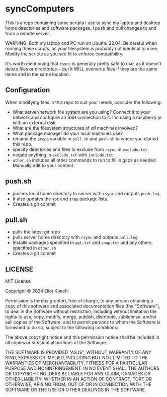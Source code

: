 # syncComputers

This is a repo containing some scripts I use to sync my laptop and desktop home directories and software packages. I push and pull changes to and from a remote server.  

WARNING: Both my laptop and PC run on Ubuntu 22.04. Be careful when running these scripts, as your filesystem is probably not identical to mine. Modify the scripts as you see fit to enforce compatibility.   

It's worth mentioning that `rsync` is generally pretty safe to use, as it doesn't delete files or directories-- *but* it WILL overwrite files if they are the same name and in the same location.   
## Configuration
When modifying files in this repo to suit your needs, consider the following:  
* What server/network file system are you using? Connect it to your network and configure an SSH connection to it. I'm using a raspberry pi with an external disk.  
* What are the filesystem structures of *all* machines involved?   
* What package manager do your local machines use?  
* rename the `$repo` variable in `pull.sh` and `push.sh` to where you cloned this repo.  
* specify directories and files to exclude from `rsync` in `exclude.txt`.  
* negate anything in `exclude.txt` with `include.txt`.   
* `other.sh` includes all other commands to run to fill in gaps as needed. Manually edit to your content.  

## push.sh
* pushes local home directory to server with `rsync` and outputs `push.log`.  
* It also updates the `apt` and `snap` package lists.  
* Creates a git commit  
## pull.sh
* pulls the latest git repo  
* pulls server home directory with `rsync` and outputs `pull.log`.  
* Installs packages specified in `apt.txt` and `snap.txt` and any others specified in `other.sh`  
* Creates a git commit 

## LICENSE
MIT License

Copyright © 2024 Eliot Khachi

Permission is hereby granted, free of charge, to any person obtaining a copy
of this software and associated documentation files (the "Software"), to deal
in the Software without restriction, including without limitation the rights
to use, copy, modify, merge, publish, distribute, sublicense, and/or sell
copies of the Software, and to permit persons to whom the Software is
furnished to do so, subject to the following conditions:

The above copyright notice and this permission notice shall be included in all
copies or substantial portions of the Software.

THE SOFTWARE IS PROVIDED "AS IS", WITHOUT WARRANTY OF ANY KIND, EXPRESS OR
IMPLIED, INCLUDING BUT NOT LIMITED TO THE WARRANTIES OF MERCHANTABILITY,
FITNESS FOR A PARTICULAR PURPOSE AND NONINFRINGEMENT. IN NO EVENT SHALL THE
AUTHORS OR COPYRIGHT HOLDERS BE LIABLE FOR ANY CLAIM, DAMAGES OR OTHER
LIABILITY, WHETHER IN AN ACTION OF CONTRACT, TORT OR OTHERWISE, ARISING FROM,
OUT OF OR IN CONNECTION WITH THE SOFTWARE OR THE USE OR OTHER DEALINGS IN THE
SOFTWARE.
